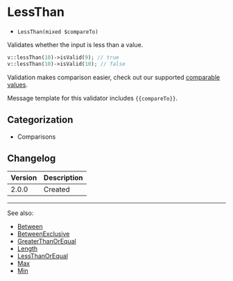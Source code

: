 # LessThan

- `LessThan(mixed $compareTo)`

Validates whether the input is less than a value.

```php
v::lessThan(10)->isValid(9); // true
v::lessThan(10)->isValid(10); // false
```

Validation makes comparison easier, check out our supported
[comparable values](../08-comparable-values.md).

Message template for this validator includes `{{compareTo}}`.

## Categorization

- Comparisons

## Changelog

Version | Description
--------|-------------
  2.0.0 | Created

***
See also:

- [Between](Between.md)
- [BetweenExclusive](BetweenExclusive.md)
- [GreaterThanOrEqual](GreaterThanOrEqual.md)
- [Length](Length.md)
- [LessThanOrEqual](LessThanOrEqual.md)
- [Max](Max.md)
- [Min](Min.md)
